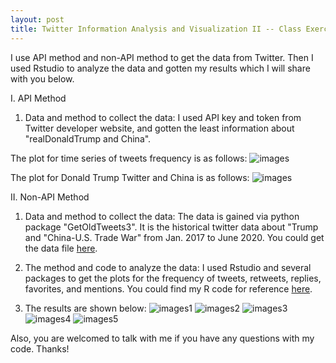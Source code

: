 ```yaml
---
layout: post
title: Twitter Information Analysis and Visualization II -- Class Exercise 2
---
```


I use API method and non-API method to get the data from Twitter. Then I used Rstudio to analyze the data and gotten my results which I will share with you below.

I. API Method

1. Data and method to collect the data: I used API key and token from Twitter developer website, and gotten the least information about "realDonaldTrump and China".

The plot for time series of tweets frequency is as follows:
![images](https://MinShiMia.github.io/images/Donald%20Trump%20Twitter%20Plot1.png)

The plot for Donald Trump Twitter and China is as follows:
![images](https://MinShiMia.github.io/images/Donald%20Trump%20Twitter%20Plot2.png)


II. Non-API Method

1. Data and method to collect the data: The data is gained via python package "GetOldTweets3". It is the historical twitter data about "Trump and
"China-U.S. Trade War" from Jan. 2017 to June 2020. You could get the data file [here](
https://github.com/MinShiMia/Other-Course-Projects/blob/fde3d395e5cc48d1e02d23fc8b9f892c01e3f795/EPPS-7V81-Advanced-Data-Programming/Assignments/Trump-U.S.-China%20trade%20war.csv).

2. The method and code to analyze the data: I used Rstudio and several packages to get the plots for the frequency of tweets, retweets, replies, favorites,
and mentions. You could find my R code for reference [here](https://github.com/MinShiMia/Other-Course-Projects/blob/fde3d395e5cc48d1e02d23fc8b9f892c01e3f795/EPPS-7V81-Advanced-Data-Programming/Assignments/Exercise%202_visualize%20the%20data.R).


3. The results are shown below:
![images1](https://MinShiMia.github.io/images/TwitterFrequencyUSChina.png)
![images2](https://MinShiMia.github.io/images/TwitterRetweetsUSChina.png)
![images3](https://MinShiMia.github.io/images/TwitterRepliesUSChina.png)
![images4](https://MinShiMia.github.io/images/TwitterFavoritesUSChina1.png)
![images5](https://MinShiMia.github.io/images/TwitterMentionsUSChina1.png)

Also, you are welcomed to talk with me if you have any questions with my code.
Thanks!
